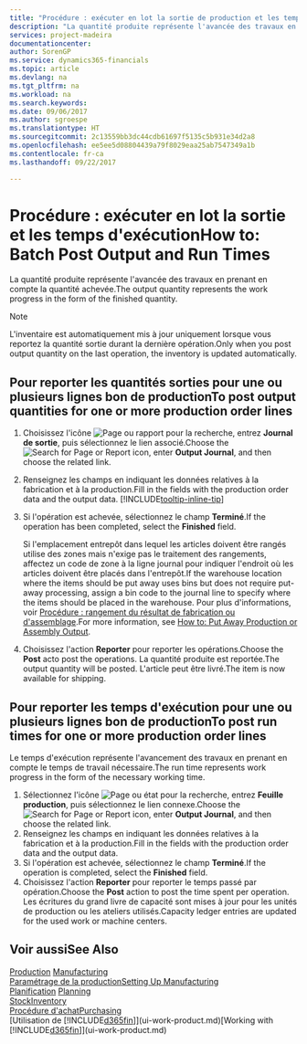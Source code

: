 ```yaml
---
title: "Procédure : exécuter en lot la sortie de production et les temps d'exécution | Microsoft Docs"
description: "La quantité produite représente l'avancée des travaux en prenant en compte la quantité achevée."
services: project-madeira
documentationcenter: 
author: SorenGP
ms.service: dynamics365-financials
ms.topic: article
ms.devlang: na
ms.tgt_pltfrm: na
ms.workload: na
ms.search.keywords: 
ms.date: 09/06/2017
ms.author: sgroespe
ms.translationtype: HT
ms.sourcegitcommit: 2c13559bb3dc44cdb61697f5135c5b931e34d2a8
ms.openlocfilehash: ee5ee5d08804439a79f8029eaa25ab7547349a1b
ms.contentlocale: fr-ca
ms.lasthandoff: 09/22/2017

---
```

# <a name="how-to-batch-post-output-and-run-times"></a><span data-ttu-id="cfe88-103">Procédure : exécuter en lot la sortie et les temps d'exécution</span><span class="sxs-lookup"><span data-stu-id="cfe88-103">How to: Batch Post Output and Run Times</span></span>
<span data-ttu-id="cfe88-104">La quantité produite représente l'avancée des travaux en prenant en compte la quantité achevée.</span><span class="sxs-lookup"><span data-stu-id="cfe88-104">The output quantity represents the work progress in the form of the finished quantity.</span></span>  

> [!NOTE]
> <span data-ttu-id="cfe88-105">L'inventaire est automatiquement mis à jour uniquement lorsque vous reportez la quantité sortie durant la dernière opération.</span><span class="sxs-lookup"><span data-stu-id="cfe88-105">Only when you post output quantity on the last operation, the inventory is updated automatically.</span></span>  

## <a name="to-post-output-quantities-for-one-or-more-production-order-lines"></a><span data-ttu-id="cfe88-106">Pour reporter les quantités sorties pour une ou plusieurs lignes bon de production</span><span class="sxs-lookup"><span data-stu-id="cfe88-106">To post output quantities for one or more production order lines</span></span>
1. <span data-ttu-id="cfe88-107">Choisissez l'icône ![Page ou rapport pour la recherche](media/ui-search/search_small.png "icône Page ou rapport pour la recherche"), entrez **Journal de sortie**, puis sélectionnez le lien associé.</span><span class="sxs-lookup"><span data-stu-id="cfe88-107">Choose the ![Search for Page or Report](media/ui-search/search_small.png "Search for Page or Report icon") icon, enter **Output Journal**, and then choose the related link.</span></span>  
2. <span data-ttu-id="cfe88-108">Renseignez les champs en indiquant les données relatives à la fabrication et à la production.</span><span class="sxs-lookup"><span data-stu-id="cfe88-108">Fill in the fields with the production order data and the output data.</span></span> [!INCLUDE[tooltip-inline-tip](includes/tooltip-inline-tip_md.md)]
3. <span data-ttu-id="cfe88-109">Si l'opération est achevée, sélectionnez le champ **Terminé**.</span><span class="sxs-lookup"><span data-stu-id="cfe88-109">If the operation has been completed, select the **Finished** field.</span></span>  

    <span data-ttu-id="cfe88-110">Si l'emplacement entrepôt dans lequel les articles doivent être rangés utilise des zones mais n'exige pas le traitement des rangements, affectez un code de zone à la ligne journal pour indiquer l'endroit où les articles doivent être placés dans l'entrepôt.</span><span class="sxs-lookup"><span data-stu-id="cfe88-110">If the warehouse location where the items should be put away uses bins but does not require put-away processing,  assign a bin code to the journal line to specify where the items should be placed in the warehouse.</span></span> <span data-ttu-id="cfe88-111">Pour plus d'informations, voir [Procédure : rangement du résultat de fabrication ou d'assemblage](warehouse-how-to-put-away-production-output.md).</span><span class="sxs-lookup"><span data-stu-id="cfe88-111">For more information, see [How to: Put Away Production or Assembly Output](warehouse-how-to-put-away-production-output.md).</span></span>  

4. <span data-ttu-id="cfe88-112">Choisissez l'action **Reporter** pour reporter les opérations.</span><span class="sxs-lookup"><span data-stu-id="cfe88-112">Choose the **Post** acto post the operations.</span></span> <span data-ttu-id="cfe88-113">La quantité produite est reportée.</span><span class="sxs-lookup"><span data-stu-id="cfe88-113">The output quantity will be posted.</span></span> <span data-ttu-id="cfe88-114">L'article peut être livré.</span><span class="sxs-lookup"><span data-stu-id="cfe88-114">The item is now available for shipping.</span></span>  

## <a name="to-post-run-times-for-one-or-more-production-order-lines"></a><span data-ttu-id="cfe88-115">Pour reporter les temps d'exécution pour une ou plusieurs lignes bon de production</span><span class="sxs-lookup"><span data-stu-id="cfe88-115">To post run times for one or more production order lines</span></span>
<span data-ttu-id="cfe88-116">Le temps d'exécution représente l'avancement des travaux en prenant en compte le temps de travail nécessaire.</span><span class="sxs-lookup"><span data-stu-id="cfe88-116">The run time represents work progress in the form of the necessary working time.</span></span>    

1.  <span data-ttu-id="cfe88-117">Sélectionnez l'icône ![Page ou état pour la recherche](media/ui-search/search_small.png "Page ou état pour la recherche"), entrez **Feuille production**, puis sélectionnez le lien connexe.</span><span class="sxs-lookup"><span data-stu-id="cfe88-117">Choose the ![Search for Page or Report](media/ui-search/search_small.png "Search for Page or Report icon") icon, enter **Output Journal**, and then choose the related link.</span></span>  
2. <span data-ttu-id="cfe88-118">Renseignez les champs en indiquant les données relatives à la fabrication et à la production.</span><span class="sxs-lookup"><span data-stu-id="cfe88-118">Fill in the fields with the production order data and the output data.</span></span>  
3.  <span data-ttu-id="cfe88-119">Si l'opération est achevée, sélectionnez le champ **Terminé**.</span><span class="sxs-lookup"><span data-stu-id="cfe88-119">If the operation is completed, select the **Finished** field.</span></span>  
4. <span data-ttu-id="cfe88-120">Choisissez l'action **Reporter** pour reporter le temps passé par opération.</span><span class="sxs-lookup"><span data-stu-id="cfe88-120">Choose the **Post** action to post the time spent per operation.</span></span> <span data-ttu-id="cfe88-121">Les écritures du grand livre de capacité sont mises à jour pour les unités de production ou les ateliers utilisés.</span><span class="sxs-lookup"><span data-stu-id="cfe88-121">Capacity ledger entries are updated for the used work or machine centers.</span></span>

## <a name="see-also"></a><span data-ttu-id="cfe88-122">Voir aussi</span><span class="sxs-lookup"><span data-stu-id="cfe88-122">See Also</span></span>  
<span data-ttu-id="cfe88-123">[Production](production-manage-manufacturing.md)  </span><span class="sxs-lookup"><span data-stu-id="cfe88-123">[Manufacturing](production-manage-manufacturing.md)  </span></span>  
[<span data-ttu-id="cfe88-124">Paramétrage de la production</span><span class="sxs-lookup"><span data-stu-id="cfe88-124">Setting Up Manufacturing</span></span>](production-configure-production-processes.md)  
<span data-ttu-id="cfe88-125">[Planification](production-planning.md)    </span><span class="sxs-lookup"><span data-stu-id="cfe88-125">[Planning](production-planning.md)    </span></span>  
[<span data-ttu-id="cfe88-126">Stock</span><span class="sxs-lookup"><span data-stu-id="cfe88-126">Inventory</span></span>](inventory-manage-inventory.md)  
[<span data-ttu-id="cfe88-127">Procédure d'achat</span><span class="sxs-lookup"><span data-stu-id="cfe88-127">Purchasing</span></span>](purchasing-manage-purchasing.md)  
<span data-ttu-id="cfe88-128">[Utilisation de [!INCLUDE[d365fin](includes/d365fin_md.md)]](ui-work-product.md)</span><span class="sxs-lookup"><span data-stu-id="cfe88-128">[Working with [!INCLUDE[d365fin](includes/d365fin_md.md)]](ui-work-product.md)</span></span>

